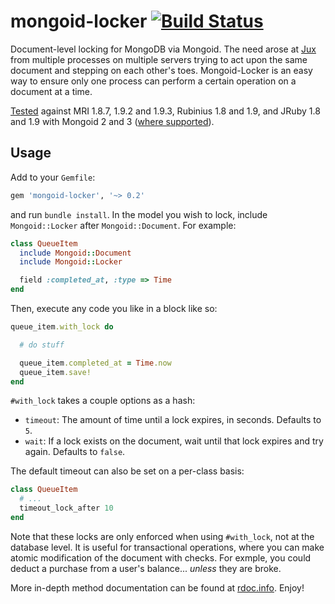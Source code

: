 # mongoid-locker [![Build Status](https://secure.travis-ci.org/afeld/mongoid-locker.png?branch=master)](http://travis-ci.org/afeld/mongoid-locker)

Document-level locking for MongoDB via Mongoid.  The need arose at [Jux](https://jux.com) from multiple processes on multiple servers trying to act upon the same document and stepping on each other's toes.  Mongoid-Locker is an easy way to ensure only one process can perform a certain operation on a document at a time.

[Tested](http://travis-ci.org/afeld/mongoid-locker) against MRI 1.8.7, 1.9.2 and 1.9.3, Rubinius 1.8 and 1.9, and JRuby 1.8 and 1.9 with Mongoid 2 and 3 ([where supported](http://travis-ci.org/#!/afeld/mongoid-locker)).

## Usage

Add to your `Gemfile`:

```ruby
gem 'mongoid-locker', '~> 0.2'
```

and run `bundle install`.  In the model you wish to lock, include `Mongoid::Locker` after `Mongoid::Document`.  For example:

```ruby
class QueueItem
  include Mongoid::Document
  include Mongoid::Locker

  field :completed_at, :type => Time
end
```

Then, execute any code you like in a block like so:

```ruby
queue_item.with_lock do

  # do stuff

  queue_item.completed_at = Time.now
  queue_item.save!
end
```

`#with_lock` takes a couple options as a hash:

* `timeout`: The amount of time until a lock expires, in seconds.  Defaults to `5`.
* `wait`: If a lock exists on the document, wait until that lock expires and try again.  Defaults to `false`.

The default timeout can also be set on a per-class basis:

```ruby
class QueueItem
  # ...
  timeout_lock_after 10
end
```

Note that these locks are only enforced when using `#with_lock`, not at the database level.  It is useful for transactional operations, where you can make atomic modification of the document with checks.  For exmple, you could deduct a purchase from a user's balance... _unless_ they are broke.

More in-depth method documentation can be found at [rdoc.info](http://rdoc.info/github/afeld/mongoid-locker/frames).  Enjoy!
